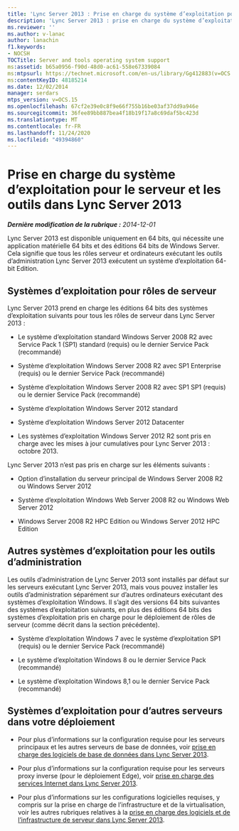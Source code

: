 ```yaml
---
title: 'Lync Server 2013 : Prise en charge du système d’exploitation pour le serveur et les outils'
description: 'Lync Server 2013 : prise en charge du système d’exploitation serveur et outils.'
ms.reviewer: ''
ms.author: v-lanac
author: lanachin
f1.keywords:
- NOCSH
TOCTitle: Server and tools operating system support
ms:assetid: b65a0956-f90d-48d0-ac61-558e67339084
ms:mtpsurl: https://technet.microsoft.com/en-us/library/Gg412883(v=OCS.15)
ms:contentKeyID: 48185214
ms.date: 12/02/2014
manager: serdars
mtps_version: v=OCS.15
ms.openlocfilehash: 67cf2e39e0c8f9e66f755b16be03af37dd9a946e
ms.sourcegitcommit: 36fee89bb887bea4f18b19f17a8c69daf5bc423d
ms.translationtype: MT
ms.contentlocale: fr-FR
ms.lasthandoff: 11/24/2020
ms.locfileid: "49394860"
---
```

# <a name="server-and-tools-operating-system-support-in-lync-server-2013"></a>Prise en charge du système d’exploitation pour le serveur et les outils dans Lync Server 2013

<div data-xmlns="http://www.w3.org/1999/xhtml">

<div class="topic" data-xmlns="http://www.w3.org/1999/xhtml" data-msxsl="urn:schemas-microsoft-com:xslt" data-cs="https://msdn.microsoft.com/">

<div data-asp="https://msdn2.microsoft.com/asp">



</div>

<div id="mainSection">

<div id="mainBody">

<span> </span>

_**Dernière modification de la rubrique :** 2014-12-01_

Lync Server 2013 est disponible uniquement en 64 bits, qui nécessite une application matérielle 64 bits et des éditions 64 bits de Windows Server. Cela signifie que tous les rôles serveur et ordinateurs exécutant les outils d’administration Lync Server 2013 exécutent un système d’exploitation 64-bit Edition.

<div>

## <a name="operating-systems-for-server-roles"></a>Systèmes d’exploitation pour rôles de serveur

Lync Server 2013 prend en charge les éditions 64 bits des systèmes d’exploitation suivants pour tous les rôles de serveur dans Lync Server 2013 :

  - Le système d’exploitation standard Windows Server 2008 R2 avec Service Pack 1 (SP1) standard (requis) ou le dernier Service Pack (recommandé)

  - Système d’exploitation Windows Server 2008 R2 avec SP1 Enterprise (requis) ou le dernier Service Pack (recommandé)

  - Système d’exploitation Windows Server 2008 R2 avec SP1 SP1 (requis) ou le dernier Service Pack (recommandé)

  - Système d’exploitation Windows Server 2012 standard

  - Système d’exploitation Windows Server 2012 Datacenter

  - Les systèmes d’exploitation Windows Server 2012 R2 sont pris en charge avec les mises à jour cumulatives pour Lync Server 2013 : octobre 2013.

Lync Server 2013 n’est pas pris en charge sur les éléments suivants :

  - Option d’installation du serveur principal de Windows Server 2008 R2 ou Windows Server 2012

  - Système d’exploitation Windows Web Server 2008 R2 ou Windows Web Server 2012

  - Windows Server 2008 R2 HPC Edition ou Windows Server 2012 HPC Edition

</div>

<div>

## <a name="additional-operating-systems-for-administrative-tools"></a>Autres systèmes d’exploitation pour les outils d’administration

Les outils d’administration de Lync Server 2013 sont installés par défaut sur les serveurs exécutant Lync Server 2013, mais vous pouvez installer les outils d’administration séparément sur d’autres ordinateurs exécutant des systèmes d’exploitation Windows. Il s’agit des versions 64 bits suivantes des systèmes d’exploitation suivants, en plus des éditions 64 bits des systèmes d’exploitation pris en charge pour le déploiement de rôles de serveur (comme décrit dans la section précédente).

  - Système d’exploitation Windows 7 avec le système d’exploitation SP1 (requis) ou le dernier Service Pack (recommandé)

  - Le système d’exploitation Windows 8 ou le dernier Service Pack (recommandé)

  - Le système d’exploitation Windows 8,1 ou le dernier Service Pack (recommandé)

</div>

<div>

## <a name="operating-systems-for-other-servers-in-your-deployment"></a>Systèmes d’exploitation pour d’autres serveurs dans votre déploiement

  - Pour plus d’informations sur la configuration requise pour les serveurs principaux et les autres serveurs de base de données, voir [prise en charge des logiciels de base de données dans Lync Server 2013](lync-server-2013-database-software-support.md).

  - Pour plus d’informations sur la configuration requise pour les serveurs proxy inverse (pour le déploiement Edge), voir [prise en charge des services Internet dans Lync Server 2013](lync-server-2013-iis-support.md).

  - Pour plus d’informations sur les configurations logicielles requises, y compris sur la prise en charge de l’infrastructure et de la virtualisation, voir les autres rubriques relatives à la [prise en charge des logiciels et de l’infrastructure de serveur dans Lync Server 2013](lync-server-2013-server-software-and-infrastructure-support.md).

</div>

</div>

<span> </span>

</div>

</div>

</div>

